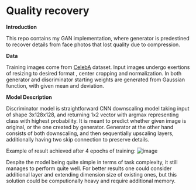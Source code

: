 # Quality recovery

**Introduction**

This repo contains my GAN implementation, where generator is predestined to recover details from face photos that lost quality due to compression.

**Data**

Training images come from <a href="http://mmlab.ie.cuhk.edu.hk/projects/CelebA.html">CelebA</a> dataset. Input images undergo exertions of resizing to desired format , center cropping and normalization. In both generator and discriminator starting weights are generated from Gaussian function, with given mean and deviation.

**Model Description**

Discriminator model is straightforward CNN downscaling model taking input of shape 3x128x128, and returning 1x2 vector with argmax representing class with highest probability. It is meant to predict whether given image is original, or the one created by generator. Generator at the other hand consists of both downscaling, and then sequentially upscaling layers, additionally having two skip connection to preserve details.

Example of result achieved after 4 epochs of training: 
![image](https://user-images.githubusercontent.com/62211774/86174307-b39dce80-bb21-11ea-8026-5300bf355527.png)


Despite the model being quite simple in terms of task complexity, it still manages to perform quite well. For better results one could consider additional layer and extending dimension size of existing ones, but this solution could be computionally heavy and require additional memory.
